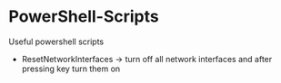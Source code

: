 # PowerShell-Scripts
Useful powershell scripts
* ResetNetworkInterfaces -> turn off all network interfaces and after pressing key turn them on
